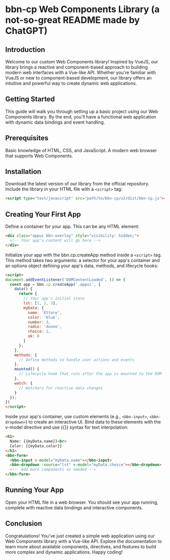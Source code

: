 # bbn-cp Web Components Library (a not-so-great README made by ChatGPT)

## Introduction

Welcome to our custom Web Components library! Inspired by VueJS, our library brings a reactive and component-based approach to building modern web interfaces with a Vue-like API. Whether you're familiar with VueJS or new to component-based development, our library offers an intuitive and powerful way to create dynamic web applications.

## Getting Started

This guide will walk you through setting up a basic project using our Web Components library. By the end, you'll have a functional web application with dynamic data bindings and event handling.

## Prerequisites

Basic knowledge of HTML, CSS, and JavaScript.
A modern web browser that supports Web Components.

## Installation

Download the latest version of our library from the official repository.
Include the library in your HTML file with a `<script>` tag:

```html
<script type="text/javascript" src="path/to/bbn-cp/v2/dist/bbn-cp.js"></script>
```

## Creating Your First App

Define a container for your app. This can be any HTML element:

```html
<div class="appui bbn-overlay" style="visibility: hidden;">
  <!-- Your app's content will go here -->
</div>
```

Initialize your app with the bbn.cp.createApp method inside a `<script>` tag. This method takes two arguments: a selector for your app's container and an options object defining your app's data, methods, and lifecycle hooks:

```html
<script>
document.addEventListener('DOMContentLoaded', () => {
  const app = bbn.cp.createApp('.appui', {
    data() {
      return {
        // Your app's initial state
        lst: [1, 2, 3],
        myData: {
          name: 'Ettore',
          color: 'blue',
          number: 3,
          radio: 'dunno',
          choice: 2,
          ok: 0
        }
      };
    },
    methods: {
      // Define methods to handle user actions and events
    },
    mounted() {
      // Lifecycle hook that runs after the app is mounted to the DOM
    },
    watch: {
      // Watchers for reactive data changes
    }
  });
})
</script>
```

Inside your app's container, use custom elements (e.g., `<bbn-input>`, `<bbn-dropdown>`) to create an interactive UI. Bind data to these elements with the v-model directive and use {{}} syntax for text interpolation:

```html
<h1>
  Name: {{myData.name}}<br>
  Color: {{myData.color}}
</h1>
<bbn-form>
  <bbn-input v-model="myData.name"></bbn-input>
  <bbn-dropdown :source="lst" v-model="myData.choice"></bbn-dropdown>
  <!-- Add more components as needed -->
</bbn-form>
```

## Running Your App

Open your HTML file in a web browser. You should see your app running, complete with reactive data bindings and interactive components.

## Conclusion

Congratulations! You've just created a simple web application using our Web Components library with a Vue-like API. Explore the documentation to learn more about available components, directives, and features to build more complex and dynamic applications. Happy coding!